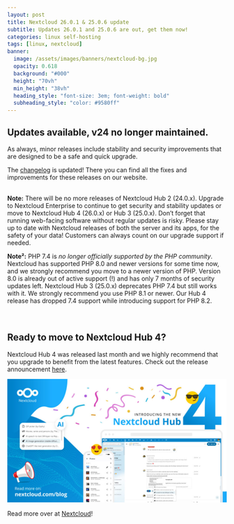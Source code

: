 ```yaml
---
layout: post
title: Nextcloud 26.0.1 & 25.0.6 update
subtitle: Updates 26.0.1 and 25.0.6 are out, get them now!
categories: linux self-hosting
tags: [linux, nextcloud]
banner:
  image: /assets/images/banners/nextcloud-bg.jpg
  opacity: 0.618
  background: "#000"
  height: "70vh"
  min_height: "38vh"
  heading_style: "font-size: 3em; font-weight: bold"
  subheading_style: "color: #9580ff"
---
```


## Updates available, v24 no longer maintained.
As always, minor releases include stability and security improvements that are designed to be a safe and quick upgrade.

The [changelog](https://nextcloud.com/changelog/) is updated! There you can find all the fixes and improvements for these releases on our website.
<br />
<br />

**Note:** There will be no more releases of Nextcloud Hub 2 (24.0.x). Upgrade to Nextcloud Enterprise to continue to get security and stability updates or move to Nextcloud Hub 4 (26.0.x) or Hub 3 (25.0.x). Don’t forget that running web-facing software without regular updates is risky. Please stay up to date with Nextcloud releases of both the server and its apps, for the safety of your data! Customers can always count on our upgrade support if needed.

**Note²:** PHP 7.4 is *no longer officially supported by the PHP community*. Nextcloud has supported PHP 8.0 and newer versions for some time now, and we strongly recommend you move to a newer version of PHP. Version 8.0 is already out of active support (!) and has only 7 months of security updates left. Nextcloud Hub 3 (25.0.x) deprecates PHP 7.4 but still works with it. We strongly recommend you use PHP 8.1 or newer. Our Hub 4 release has dropped 7.4 support while introducing support for PHP 8.2.
<br />
<br />
<br />


## Ready to move to Nextcloud Hub 4?
Nextcloud Hub 4 was released last month and we highly recommend that you upgrade to benefit from the latest features. Check out the release announcement [here](https://nextcloud.com/blog/hub-4-pioneers-ethical-ai-integration-for-a-more-productive-and-collaborative-future/).

![Nextcloud Hub 4](/assets/images/banners/nextcloud-hub4.jpg)


Read more over at [Nextcloud](https://nextcloud.com/blog/updates-26-0-1-and-25-0-6-are-out-get-them-now/)!